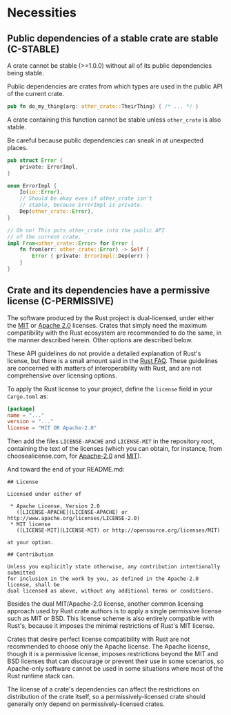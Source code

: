 # Necessities


<a id="c-stable"></a>
## Public dependencies of a stable crate are stable (C-STABLE)

A crate cannot be stable (>=1.0.0) without all of its public dependencies being
stable.

Public dependencies are crates from which types are used in the public API of
the current crate.

```rust
pub fn do_my_thing(arg: other_crate::TheirThing) { /* ... */ }
```

A crate containing this function cannot be stable unless `other_crate` is also
stable.

Be careful because public dependencies can sneak in at unexpected places.

```rust
pub struct Error {
    private: ErrorImpl,
}

enum ErrorImpl {
    Io(io::Error),
    // Should be okay even if other_crate isn't
    // stable, because ErrorImpl is private.
    Dep(other_crate::Error),
}

// Oh no! This puts other_crate into the public API
// of the current crate.
impl From<other_crate::Error> for Error {
    fn from(err: other_crate::Error) -> Self {
        Error { private: ErrorImpl::Dep(err) }
    }
}
```


<a id="c-permissive"></a>
## Crate and its dependencies have a permissive license (C-PERMISSIVE)

The software produced by the Rust project is dual-licensed, under either the
[MIT] or [Apache 2.0] licenses. Crates that simply need the maximum
compatibility with the Rust ecosystem are recommended to do the same, in the
manner described herein. Other options are described below.

These API guidelines do not provide a detailed explanation of Rust's license,
but there is a small amount said in the [Rust FAQ]. These guidelines are
concerned with matters of interoperability with Rust, and are not comprehensive
over licensing options.

[MIT]: https://github.com/rust-lang/rust/blob/master/LICENSE-MIT
[Apache 2.0]: https://github.com/rust-lang/rust/blob/master/LICENSE-APACHE
[Rust FAQ]: https://github.com/dtolnay/rust-faq#why-a-dual-mitasl2-license

To apply the Rust license to your project, define the `license` field in your
`Cargo.toml` as:

```toml
[package]
name = "..."
version = "..."
license = "MIT OR Apache-2.0"
```

Then add the files `LICENSE-APACHE` and `LICENSE-MIT` in the repository root,
containing the text of the licenses (which you can obtain, for instance, from
choosealicense.com, for [Apache-2.0](https://choosealicense.com/licenses/apache-2.0/)
and [MIT](https://choosealicense.com/licenses/mit/)).

And toward the end of your README.md:

```
## License

Licensed under either of

 * Apache License, Version 2.0
   ([LICENSE-APACHE](LICENSE-APACHE) or http://www.apache.org/licenses/LICENSE-2.0)
 * MIT license
   ([LICENSE-MIT](LICENSE-MIT) or http://opensource.org/licenses/MIT)

at your option.

## Contribution

Unless you explicitly state otherwise, any contribution intentionally submitted
for inclusion in the work by you, as defined in the Apache-2.0 license, shall be
dual licensed as above, without any additional terms or conditions.
```

Besides the dual MIT/Apache-2.0 license, another common licensing approach used
by Rust crate authors is to apply a single permissive license such as MIT or
BSD. This license scheme is also entirely compatible with Rust's, because it
imposes the minimal restrictions of Rust's MIT license.

Crates that desire perfect license compatibility with Rust are not recommended
to choose only the Apache license. The Apache license, though it is a permissive
license, imposes restrictions beyond the MIT and BSD licenses that can
discourage or prevent their use in some scenarios, so Apache-only software
cannot be used in some situations where most of the Rust runtime stack can.

The license of a crate's dependencies can affect the restrictions on
distribution of the crate itself, so a permissively-licensed crate should
generally only depend on permissively-licensed crates.
